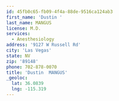 ```yaml
---
id: 45fb0c65-fb09-4f4a-88de-9516ca124ab3
first_name: 'Dustin '
last_name: MANGUS
license: M.D.
services:
  - Anesthesiology
address: '9127 W Russell Rd'
city: 'Las Vegas'
state: NV
zip: '89148'
phone: 702-878-0070
title: 'Dustin  MANGUS'
_geoloc:
  lat: 36.0839
  lng: -115.319
---
```

